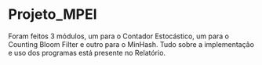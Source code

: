 # Projeto_MPEI

Foram feitos 3 módulos, um para o Contador Estocástico, um para o Counting Bloom Filter e outro para o MinHash.
Tudo sobre a implementação e uso dos programas está presente no Relatório.

